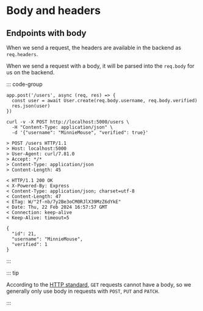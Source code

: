 # Body and headers

<Vimeo id="915622944" />

## Endpoints with body

When we send a request, the headers are available in the backend as
`req.headers`.

When we send a request with a body, it will be parsed into the `req.body` for us
on the backend.

::: code-group

```js{1} [server]
app.post('/users', async (req, res) => {
  const user = await User.create(req.body.username, req.body.verified)
  res.json(user)
})
```

```bash{3} [client]
curl -v -X POST http://localhost:5000/users \
  -H "Content-Type: application/json" \
  -d '{"username": "MinnieMouse", "verified": true}'

> POST /users HTTP/1.1
> Host: localhost:5000
> User-Agent: curl/7.81.0
> Accept: */*
> Content-Type: application/json
> Content-Length: 45

< HTTP/1.1 200 OK
< X-Powered-By: Express
< Content-Type: application/json; charset=utf-8
< Content-Length: 47
< ETag: W/"2f-nb/7y2Be3oCM0RJlX39MzZ6dYkE"
< Date: Thu, 22 Feb 2024 16:57:57 GMT
< Connection: keep-alive
< Keep-Alive: timeout=5

{
  "id": 21,
  "username": "MinnieMouse",
  "verified": 1
}

```

:::

::: tip

According to the
[HTTP standard](https://www.rfc-editor.org/rfc/rfc9110.html#name-terminology-and-core-concep),
`GET` requests cannot have a body, so we generally only use body in requests
with `POST`, `PUT` and `PATCH`.

:::
